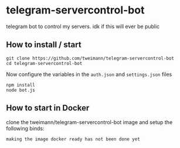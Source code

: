 # telegram-servercontrol-bot
telegram bot to control my servers. idk if this will ever be public

## How to install / start
```
git clone https://github.com/tweimann/telegram-servercontrol-bot
cd telegram-servercontrol-bot
```
Now configure the variables in the ```auth.json``` and ```settings.json``` files
```
npm install
node bot.js
```

## How to start in Docker
clone the tweimann/telegram-servercontrol-bot image and setup the following binds:
```
making the image docker ready has not been done yet
```